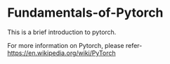 # Fundamentals-of-Pytorch

This is a brief introduction to pytorch.

For more information on Pytorch, please refer- https://en.wikipedia.org/wiki/PyTorch

